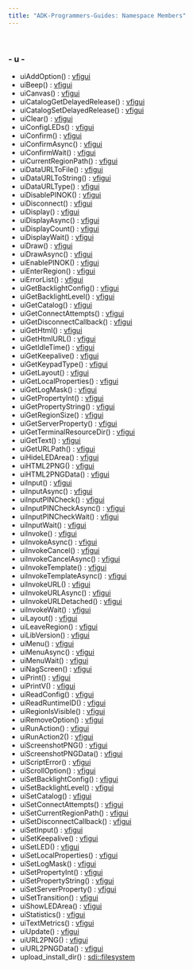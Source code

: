 ```yaml
---
title: "ADK-Programmers-Guides: Namespace Members"
---
```


 

### - u -

- uiAddOption() : <a href="namespacevfigui.md#ab45a226e8e8b51af7a6b966e4a1e3b9d">vfigui</a>
- uiBeep() : <a href="namespacevfigui.md#a2b44558ec990325748ca107b6839e841">vfigui</a>
- uiCanvas() : <a href="namespacevfigui.md#a4f50c305f35961d8b4571fbd01d12c2c">vfigui</a>
- uiCatalogGetDelayedRelease() : <a href="namespacevfigui.md#a145a22220c96bcb561f120babf33a75f">vfigui</a>
- uiCatalogSetDelayedRelease() : <a href="namespacevfigui.md#aac69533e0d547c76b34253f4458c525c">vfigui</a>
- uiClear() : <a href="namespacevfigui.md#aea621e3bdf3f7b1fd03b455af5976d11">vfigui</a>
- uiConfigLEDs() : <a href="namespacevfigui.md#a1c1a705a5c98aeef8602de84d9cb7e9c">vfigui</a>
- uiConfirm() : <a href="namespacevfigui.md#aa69b25bb68c919f8a8e27a4850ed741d">vfigui</a>
- uiConfirmAsync() : <a href="namespacevfigui.md#a6bfa2fed6af97902225d42d89f7e6598">vfigui</a>
- uiConfirmWait() : <a href="namespacevfigui.md#a932cb60db6f53cfe8bc8759d05e6e09e">vfigui</a>
- uiCurrentRegionPath() : <a href="namespacevfigui.md#a0244df175be1611bc7a85dd93c948784">vfigui</a>
- uiDataURLToFile() : <a href="namespacevfigui.md#a4d0003af3471b1179db3249777c66471">vfigui</a>
- uiDataURLToString() : <a href="namespacevfigui.md#a2285cfd3a19cfe70d5c9ab5bb02a5c64">vfigui</a>
- uiDataURLType() : <a href="namespacevfigui.md#aefeddf255ffe45c5a8ae06cca4b55e1e">vfigui</a>
- uiDisablePINOK() : <a href="namespacevfigui.md#a2b9dd85f581cd18f44ac0f6e2e298a02">vfigui</a>
- uiDisconnect() : <a href="namespacevfigui.md#ac7bfe0876088a31cdc9187485e047e19">vfigui</a>
- uiDisplay() : <a href="namespacevfigui.md#ad8a2161c5d5a12d5555951b2f6b103df">vfigui</a>
- uiDisplayAsync() : <a href="namespacevfigui.md#a7ef65e67ea8ea8f74e8473bb3b393567">vfigui</a>
- uiDisplayCount() : <a href="namespacevfigui.md#a8b97b38ea285770cf0c747710f36b86a">vfigui</a>
- uiDisplayWait() : <a href="namespacevfigui.md#a8579cb74c1f8b3d0d855d7b8ca06f462">vfigui</a>
- uiDraw() : <a href="namespacevfigui.md#a59738042ac30693d8958da57b7a2e884">vfigui</a>
- uiDrawAsync() : <a href="namespacevfigui.md#a913ea01e97aab7a98098ba2a53a4fd19">vfigui</a>
- uiEnablePINOK() : <a href="namespacevfigui.md#a507a546dba483793386d45565eac84e7">vfigui</a>
- uiEnterRegion() : <a href="namespacevfigui.md#a63902ad7b3ac76cb853b5a136a4c37bb">vfigui</a>
- uiErrorList() : <a href="namespacevfigui.md#aba34f6eef06a651ed7d9ce0149864af9">vfigui</a>
- uiGetBacklightConfig() : <a href="namespacevfigui.md#a84dbe3f9f4ba9bdb6f5d6e86220b17f8">vfigui</a>
- uiGetBacklightLevel() : <a href="namespacevfigui.md#ab5737b28abc50bdf419763e7f3e8c476">vfigui</a>
- uiGetCatalog() : <a href="namespacevfigui.md#a4a44408bb3f87835196a3df9d7cb35ea">vfigui</a>
- uiGetConnectAttempts() : <a href="namespacevfigui.md#a75d81778a108be5377e3557f4a314c49">vfigui</a>
- uiGetDisconnectCallback() : <a href="namespacevfigui.md#a44ec86d46a855923f7b262a4fafa3241">vfigui</a>
- uiGetHtml() : <a href="namespacevfigui.md#a1aa8f65012e1de871a5fdd4aaa92d0c4">vfigui</a>
- uiGetHtmlURL() : <a href="namespacevfigui.md#a4d40320933b1af7172eece218230e821">vfigui</a>
- uiGetIdleTime() : <a href="namespacevfigui.md#aba3b5d38c1416e167c8e53d47f5d017b">vfigui</a>
- uiGetKeepalive() : <a href="namespacevfigui.md#af4e3a2ba9b7f5189d363e118fe8a42c6">vfigui</a>
- uiGetKeypadType() : <a href="namespacevfigui.md#ab800f2b1c4ab30c0781a89747bf39049">vfigui</a>
- uiGetLayout() : <a href="namespacevfigui.md#a81b3d717d2eeb276b10d2209f28fe4ba">vfigui</a>
- uiGetLocalProperties() : <a href="namespacevfigui.md#a7c4242334f3a30685d37f1a77bc42e9e">vfigui</a>
- uiGetLogMask() : <a href="namespacevfigui.md#a3a15c62f2a57d17c7cf9d3e87b284267">vfigui</a>
- uiGetPropertyInt() : <a href="namespacevfigui.md#aff979f20dc673ae471cbac14d4b082b0">vfigui</a>
- uiGetPropertyString() : <a href="namespacevfigui.md#a623cbc7d8743e2e3d8498d50777fa3ad">vfigui</a>
- uiGetRegionSize() : <a href="namespacevfigui.md#a94a69e2807585364f39d692ba0e3011b">vfigui</a>
- uiGetServerProperty() : <a href="namespacevfigui.md#abc71804e99267efb2c9915482e3d7925">vfigui</a>
- uiGetTerminalResourceDir() : <a href="namespacevfigui.md#a617e79a2394c49a8c9cb0c2b5aa15dbc">vfigui</a>
- uiGetText() : <a href="namespacevfigui.md#a742c67e3b8c81268853ca4aa1302eaa6">vfigui</a>
- uiGetURLPath() : <a href="namespacevfigui.md#a703feb5d5ee2f1f6bbfc5dac3ff48c55">vfigui</a>
- uiHideLEDArea() : <a href="namespacevfigui.md#a838a0e3e4a7230d791dbea64c3f5398b">vfigui</a>
- uiHTML2PNG() : <a href="namespacevfigui.md#a914abf000bf14f2f5aed24c56273ca7b">vfigui</a>
- uiHTML2PNGData() : <a href="namespacevfigui.md#aa969466735eb2bb92fc50d708a9f168f">vfigui</a>
- uiInput() : <a href="namespacevfigui.md#abc2e22a493f5dbdb8bfad06dd187d51a">vfigui</a>
- uiInputAsync() : <a href="namespacevfigui.md#a6c27e35cafa80cbcc8464b472a8346f7">vfigui</a>
- uiInputPINCheck() : <a href="namespacevfigui.md#a89a70f269a838ac0cf8011856f1e7882">vfigui</a>
- uiInputPINCheckAsync() : <a href="namespacevfigui.md#af83bcb0d3c6baa8de991d79d81014b87">vfigui</a>
- uiInputPINCheckWait() : <a href="namespacevfigui.md#ae23c072e72e864549ed92e34d7eba717">vfigui</a>
- uiInputWait() : <a href="namespacevfigui.md#afebb1f35d2b398978a3fc6baf6a72e3e">vfigui</a>
- uiInvoke() : <a href="namespacevfigui.md#af330e250493b2c6546274bea96d87fca">vfigui</a>
- uiInvokeAsync() : <a href="namespacevfigui.md#add2574c4d093c99c0708c23b4c92e23d">vfigui</a>
- uiInvokeCancel() : <a href="namespacevfigui.md#a151d71877a0f6426b3e2bbee47f88f0e">vfigui</a>
- uiInvokeCancelAsync() : <a href="namespacevfigui.md#a3ccd62fc69ee72f1c85f446f881446bd">vfigui</a>
- uiInvokeTemplate() : <a href="namespacevfigui.md#a9f7246af56ca281d9db90a81477209c2">vfigui</a>
- uiInvokeTemplateAsync() : <a href="namespacevfigui.md#a9579e1ca702ed055f8e379cb6838a930">vfigui</a>
- uiInvokeURL() : <a href="namespacevfigui.md#af5812cac4b8cd48873fcac4608f3082d">vfigui</a>
- uiInvokeURLAsync() : <a href="namespacevfigui.md#a7144a4bea5f4f98d9b3c45d95959389b">vfigui</a>
- uiInvokeURLDetached() : <a href="namespacevfigui.md#a95f72e582b6a5a19d4215120592708a9">vfigui</a>
- uiInvokeWait() : <a href="namespacevfigui.md#a1736105f217b0ece50660d95fa6c8b4e">vfigui</a>
- uiLayout() : <a href="namespacevfigui.md#a088e9d110d91bc4ef66ae5a4ff690002">vfigui</a>
- uiLeaveRegion() : <a href="namespacevfigui.md#a6ce8e954aefd094c8bc3ae793ab2d21b">vfigui</a>
- uiLibVersion() : <a href="namespacevfigui.md#ad6be50feb08194512b140d6a56d93f98">vfigui</a>
- uiMenu() : <a href="namespacevfigui.md#a98d3ffe172afda1fbc4586f09af7606c">vfigui</a>
- uiMenuAsync() : <a href="namespacevfigui.md#abce089ab208df1ad1bfa04561f3d322c">vfigui</a>
- uiMenuWait() : <a href="namespacevfigui.md#a7bcce0289e8d528e362c8da5657ffafb">vfigui</a>
- uiNagScreen() : <a href="namespacevfigui.md#a51199b2daa138383c44d62efb596267f">vfigui</a>
- uiPrint() : <a href="namespacevfigui.md#af8b1a2c34408a1c5b1267c0a43e4f4ee">vfigui</a>
- uiPrintV() : <a href="namespacevfigui.md#a2601c394a0761a7273046f232ca006a5">vfigui</a>
- uiReadConfig() : <a href="namespacevfigui.md#ac02f0e1a367e0f7afbacd2f4f72462d4">vfigui</a>
- uiReadRuntimeID() : <a href="namespacevfigui.md#add0fbe2ab1e98634bede1d672f8b1049">vfigui</a>
- uiRegionIsVisible() : <a href="namespacevfigui.md#a42e30d569d84d36c8cdf52266c786e9d">vfigui</a>
- uiRemoveOption() : <a href="namespacevfigui.md#a91540198a82cf57a06e8e4b3962272b4">vfigui</a>
- uiRunAction() : <a href="namespacevfigui.md#afb940cb2a741ac6647694c077fd5b01f">vfigui</a>
- uiRunAction2() : <a href="namespacevfigui.md#ab651b84144ad71093985dc06d541415f">vfigui</a>
- uiScreenshotPNG() : <a href="namespacevfigui.md#a28a32b9d5541aa1b95983506d4ad6c7f">vfigui</a>
- uiScreenshotPNGData() : <a href="namespacevfigui.md#a8cb483bdcecf0b8f06bcbb04d072999d">vfigui</a>
- uiScriptError() : <a href="namespacevfigui.md#a6f12172a8274bd06e3f1bca6a9c4d9de">vfigui</a>
- uiScrollOption() : <a href="namespacevfigui.md#a9b5cf25b433267281eed58a43269ecb8">vfigui</a>
- uiSetBacklightConfig() : <a href="namespacevfigui.md#ac23c57f93cde8fd315c9730cff1e199f">vfigui</a>
- uiSetBacklightLevel() : <a href="namespacevfigui.md#a6f1182c769b590e85cd0e62dbcb46fc4">vfigui</a>
- uiSetCatalog() : <a href="namespacevfigui.md#ab103c683852a0d4b19695e76f90dcf82">vfigui</a>
- uiSetConnectAttempts() : <a href="namespacevfigui.md#a82b5e57ef72c921533d54743b31b7fb2">vfigui</a>
- uiSetCurrentRegionPath() : <a href="namespacevfigui.md#a9fa755e87d1d00378dc8d6e53b627067">vfigui</a>
- uiSetDisconnectCallback() : <a href="namespacevfigui.md#a65a2c9a477b2fdaeff369e84983affd8">vfigui</a>
- uiSetInput() : <a href="namespacevfigui.md#a068db1d363c4d36a444f1a86f198d3f4">vfigui</a>
- uiSetKeepalive() : <a href="namespacevfigui.md#acbd9c4046c5f740d62624e060f5cc455">vfigui</a>
- uiSetLED() : <a href="namespacevfigui.md#a2d552e5f0863af3ad7aeb9789c6f0e0c">vfigui</a>
- uiSetLocalProperties() : <a href="namespacevfigui.md#a7e717916b36544241bf0bc5e2242f08e">vfigui</a>
- uiSetLogMask() : <a href="namespacevfigui.md#acad448fa6ecc86a6a9fe1c888fb02ece">vfigui</a>
- uiSetPropertyInt() : <a href="namespacevfigui.md#a9ed0a622cfa42b1ce68f4be26126c135">vfigui</a>
- uiSetPropertyString() : <a href="namespacevfigui.md#a3c03200cb65db47c2437f9729b87151a">vfigui</a>
- uiSetServerProperty() : <a href="namespacevfigui.md#a32a889dab6f3831aa979c1c8b4483c4d">vfigui</a>
- uiSetTransition() : <a href="namespacevfigui.md#af384ac04b7e3d4c8599e20696857aba9">vfigui</a>
- uiShowLEDArea() : <a href="namespacevfigui.md#a9128b151b3360ef3380e02236eb396e4">vfigui</a>
- uiStatistics() : <a href="namespacevfigui.md#a24336e28feb91acfc20a2923e9efa924">vfigui</a>
- uiTextMetrics() : <a href="namespacevfigui.md#a83fbf6e1275e851ec71bfc99efa6c03d">vfigui</a>
- uiUpdate() : <a href="namespacevfigui.md#ab3d6c9c83c3b9c6cded334180a5dbc54">vfigui</a>
- uiURL2PNG() : <a href="namespacevfigui.md#a9591b1a690de93e3c4a98aa7a721f83f">vfigui</a>
- uiURL2PNGData() : <a href="namespacevfigui.md#a016be7fe29764536c92f235eb684471d">vfigui</a>
- upload_install_dir() : <a href="namespacesdi_1_1filesystem.md#a34a571792ddd1cbbe291af193597d9a0">sdi::filesystem</a>
